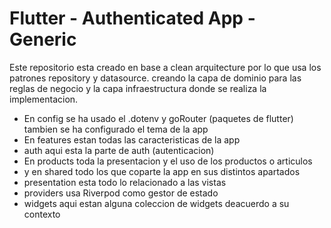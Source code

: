 # Flutter - Authenticated  App - Generic
Este repositorio esta creado en base a
clean arquitecture por lo que usa
los patrones repository y datasource.
creando la capa de dominio para las reglas de negocio y
la capa infraestructura donde se realiza la implementacion.

- En config se ha usado el .dotenv y goRouter (paquetes de flutter) tambien se ha configurado el tema de la app
- En features estan todas las caracteristicas de la app
- auth aqui esta la parte de auth (autenticacion)
- En products toda la   presentacion y el uso de los productos o articulos
- y en shared todo los que coparte la app en sus distintos apartados
- presentation esta  todo lo relacionado a las vistas
- providers usa Riverpod como gestor de estado
- widgets aqui estan alguna coleccion de widgets deacuerdo a su contexto

